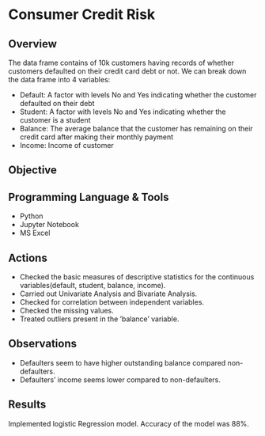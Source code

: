 # Consumer Credit Risk

## Overview
The data frame contains of 10k customers having records of whether customers defaulted on their credit card debt or not. We can break down the data frame into 4 variables:
- Default:  A factor with levels No and Yes indicating whether the customer defaulted on their debt
- Student:  A factor with levels No and Yes indicating whether the customer is a student
- Balance:  The average balance that the customer has remaining on their credit card after making their monthly payment
- Income:   Income of customer

## Objective


## Programming Language & Tools
- Python 
- Jupyter Notebook
- MS Excel

## Actions
- Checked the basic measures of descriptive statistics for the continuous variables(default, student, balance, income). 
- Carried out Univariate Analysis and Bivariate Analysis. 
- Checked for correlation between independent variables. 
- Checked the missing values. 
- Treated outliers present in the ’balance’ variable.

## Observations
- Defaulters seem to have higher outstanding balance compared non-defaulters. 
- Defaulters’ income seems lower compared to non-defaulters.

## Results
Implemented logistic Regression model. Accuracy of the model was 88%.





